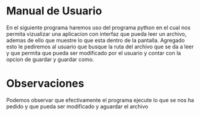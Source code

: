 # Manual de Usuario

En el siguiente programa haremos uso del programa python en el cual nos permita vizualizar una aplicacion con interfaz que pueda leer un archivo, ademas de ello que muestre lo que esta dentro de la pantalla.
Agregado esto le pediremos al usuario que busque la ruta del archivo que se da a leer y que permita que pueda ser modificado por el usuario y contar con la opcion de guardar y guardar como.
# Observaciones
Podemos observar que efectivamente el programa ejecute lo que se nos ha pedido y que pueda ser modificado y aguardar el archivo

